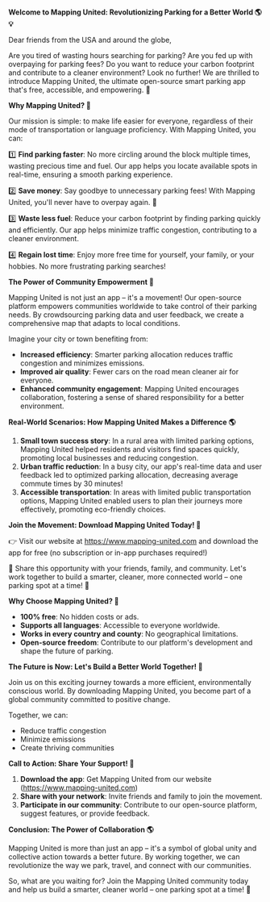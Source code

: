 **Welcome to Mapping United: Revolutionizing Parking for a Better World 🌎💡**

Dear friends from the USA and around the globe,

Are you tired of wasting hours searching for parking? Are you fed up with overpaying for parking fees? Do you want to reduce your carbon footprint and contribute to a cleaner environment? Look no further! We are thrilled to introduce Mapping United, the ultimate open-source smart parking app that's free, accessible, and empowering. 🚀

**Why Mapping United? 🤔**

Our mission is simple: to make life easier for everyone, regardless of their mode of transportation or language proficiency. With Mapping United, you can:

1️⃣ **Find parking faster**: No more circling around the block multiple times, wasting precious time and fuel. Our app helps you locate available spots in real-time, ensuring a smooth parking experience.

2️⃣ **Save money**: Say goodbye to unnecessary parking fees! With Mapping United, you'll never have to overpay again. 🤑

3️⃣ **Waste less fuel**: Reduce your carbon footprint by finding parking quickly and efficiently. Our app helps minimize traffic congestion, contributing to a cleaner environment.

4️⃣ **Regain lost time**: Enjoy more free time for yourself, your family, or your hobbies. No more frustrating parking searches!

**The Power of Community Empowerment 🌟**

Mapping United is not just an app – it's a movement! Our open-source platform empowers communities worldwide to take control of their parking needs. By crowdsourcing parking data and user feedback, we create a comprehensive map that adapts to local conditions.

Imagine your city or town benefiting from:

* **Increased efficiency**: Smarter parking allocation reduces traffic congestion and minimizes emissions.
* **Improved air quality**: Fewer cars on the road mean cleaner air for everyone.
* **Enhanced community engagement**: Mapping United encourages collaboration, fostering a sense of shared responsibility for a better environment.

**Real-World Scenarios: How Mapping United Makes a Difference 🌎**

1. **Small town success story**: In a rural area with limited parking options, Mapping United helped residents and visitors find spaces quickly, promoting local businesses and reducing congestion.
2. **Urban traffic reduction**: In a busy city, our app's real-time data and user feedback led to optimized parking allocation, decreasing average commute times by 30 minutes!
3. **Accessible transportation**: In areas with limited public transportation options, Mapping United enabled users to plan their journeys more effectively, promoting eco-friendly choices.

**Join the Movement: Download Mapping United Today! 📲**

👉 Visit our website at https://www.mapping-united.com and download the app for free (no subscription or in-app purchases required!)

🤝 Share this opportunity with your friends, family, and community. Let's work together to build a smarter, cleaner, more connected world – one parking spot at a time! 🌟

**Why Choose Mapping United? 🤔**

* **100% free**: No hidden costs or ads.
* **Supports all languages**: Accessible to everyone worldwide.
* **Works in every country and county**: No geographical limitations.
* **Open-source freedom**: Contribute to our platform's development and shape the future of parking.

**The Future is Now: Let's Build a Better World Together! 🌟**

Join us on this exciting journey towards a more efficient, environmentally conscious world. By downloading Mapping United, you become part of a global community committed to positive change.

Together, we can:

* Reduce traffic congestion
* Minimize emissions
* Create thriving communities

**Call to Action: Share Your Support! 📢**

1. **Download the app**: Get Mapping United from our website (https://www.mapping-united.com)
2. **Share with your network**: Invite friends and family to join the movement.
3. **Participate in our community**: Contribute to our open-source platform, suggest features, or provide feedback.

**Conclusion: The Power of Collaboration 🌎**

Mapping United is more than just an app – it's a symbol of global unity and collective action towards a better future. By working together, we can revolutionize the way we park, travel, and connect with our communities.

So, what are you waiting for? Join the Mapping United community today and help us build a smarter, cleaner world – one parking spot at a time! 🚀